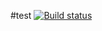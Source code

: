 #test
[![Build status](https://ci.appveyor.com/api/projects/status/e9j3a93ra7c45fys?svg=true)](https://ci.appveyor.com/project/Landyshlana/ajs-object1-in9js)